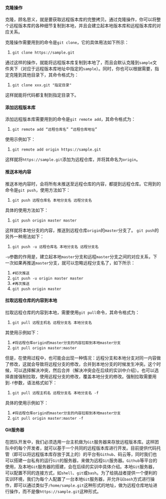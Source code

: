 #### 克隆操作

克隆，顾名思义，就是要获取远程版本库的完整拷贝。通过克隆操作，你可以将整个远程版本库的各种细节复制到本地，并且会建立起本地版本库和远程版本库的对应关系。

克隆操作需要用到的命令是`git clone`，它的具体用法如下所示：

1.  `git clone https://sample.git`

通过这样的操作，就能将远程版本库复制到本地了，而且会默认克隆到`sample`文件夹下（对应于远程版本库地址中指定的`sample`）。同时，你也可以根据需要，指定克隆到其他目录下，其命令格式为：

1.  `git clone xxx.git "指定目录"`

这样就能将代码都复制到指定目录下。

#### 添加远程版本库
添加远程版本库需要用到的命令是`git remote add`，其命令格式为：

1.  `git remote add “远程仓库名” “远程仓库地址”`

使用示例如下：

1.  `git remote add origin https://sample.git`

这样就将`https://sample.git`添加为远程仓库，并将其命名为`origin`。

#### 推送本地内容
推送本地内容时，会将所有未推送至远程仓库的内容，都提到远程仓库。它用到的命令是`git push`，使用方法如下：

1.  `git push 远程仓库名 本地分支名 远程分支名`

具体的使用方法如下：

1.  `git push origin master master`

这样就将本地分支的内容，推送到远程仓库`origin`的`master`分支了。 `git push`的另外一种用法如下：

1.  `git push -u 远程仓库名 本地分支名 远程分支名`

`-u`参数的作用是，建立起本地`master`分支和远程`master`分支之间的对应关系，下一次如果再推送`master`分支，就可以忽略远程分支名了，如下所示：

1.  `#初次推送`
2.  `git push -u origin master master`
3.  `#再次推送`
4.  `git push origin master`


#### 拉取远程仓库的内容到本地
拉取远程仓库的内容到本地，需要使用`git pull`命令，其命令格式为：

1.  `git pull 远程主机名 远程分支名 本地分支名`

其使用示例如下：

1.  `#将远程仓库origin的master分支的内容拉取到本地master分支`
2.  `git pull origin master:master`

但是，在使用过程中，也可能会出现一种情况：远程分支和本地分支对同一内容做了修改，这就会导致将远程分支的修改，合并到本地分支的时候发生冲突。这个时候，可以选择解决冲突，然后合并（解决冲突会在后续的实训中介绍）。也可以选择直接强制拉取，使用远程分支的修改，覆盖本地分支的修改。强制拉取需要用到`-f`参数，语法格式如下：

1.  `git pull 远程主机名 远程分支名 本地分支名 -f`

具体的使用示例如下：

1.  `#将远程仓库origin的master分支的内容拉取到本地master分支`
2.  `git pull origin master:master -f`




#### Git服务器

在团队开发中，我们必须选用一台主机做为`Git`服务器来存放远程版本库。这样团队中的每个开发者，就可以基于一个共同的远程版本库进行开发。目前提供代码托管（即可以将远程版本库存放于其上的）的平台有`Github`、码云等，同时我们也可以搭建一台私有的运行`Git`的服务器，来做为远程`Git`服务器。`Github`等平台的使用，及本地`Git`服务器的搭建，会在后续的实训中具体介绍。本地`Git`服务器，可以配置不同的连接方式，如`shell`、`git`或`bash`。为了给挑战者提供一个便利的实训环境，我们为每个人配置了一台本地`Git`服务器，并允许以`bash`方式进行操作，即可以通过类似于`/home/sample.git`这种形式的地址，做为远程仓库地址进行操作，而不是像`https://sample.git`这种形式。